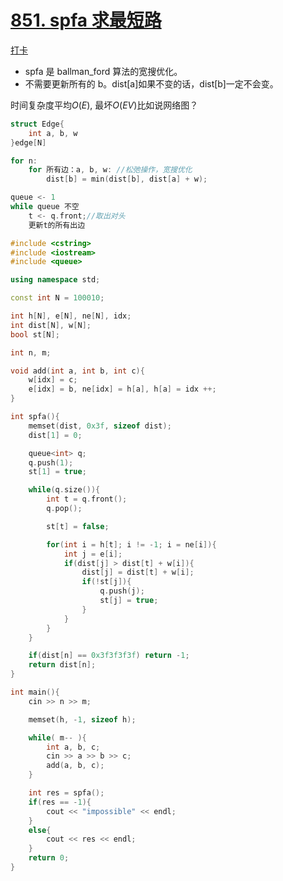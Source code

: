 # [851. spfa 求最短路](https://www.acwing.com/problem/content/853/)

[打卡](https://www.acwing.com/activity/content/problem/content/920/1/)

- spfa 是 ballman_ford 算法的宽搜优化。
- 不需要更新所有的 b。dist[a]如果不变的话，dist[b]一定不会变。

时间复杂度平均$O(E)$, 最坏$O(EV)$比如说网络图？

```c++
struct Edge{
    int a, b, w
}edge[N]

for n:
    for 所有边：a, b, w: //松弛操作，宽搜优化
        dist[b] = min(dist[b], dist[a] + w);

queue <- 1
while queue 不空
    t <- q.front;//取出对头
    更新t的所有出边
```

```c++
#include <cstring>
#include <iostream>
#include <queue>

using namespace std;

const int N = 100010;

int h[N], e[N], ne[N], idx;
int dist[N], w[N];
bool st[N];

int n, m;

void add(int a, int b, int c){
    w[idx] = c;
    e[idx] = b, ne[idx] = h[a], h[a] = idx ++;
}

int spfa(){
    memset(dist, 0x3f, sizeof dist);
    dist[1] = 0;

    queue<int> q;
    q.push(1);
    st[1] = true;

    while(q.size()){
        int t = q.front();
        q.pop();

        st[t] = false;

        for(int i = h[t]; i != -1; i = ne[i]){
            int j = e[i];
            if(dist[j] > dist[t] + w[i]){
                dist[j] = dist[t] + w[i];
                if(!st[j]){
                    q.push(j);
                    st[j] = true;
                }
            }
        }
    }

    if(dist[n] == 0x3f3f3f3f) return -1;
    return dist[n];
}

int main(){
    cin >> n >> m;

    memset(h, -1, sizeof h);

    while( m-- ){
        int a, b, c;
        cin >> a >> b >> c;
        add(a, b, c);
    }

    int res = spfa();
    if(res == -1){
        cout << "impossible" << endl;
    }
    else{
        cout << res << endl;
    }
    return 0;
}

```
